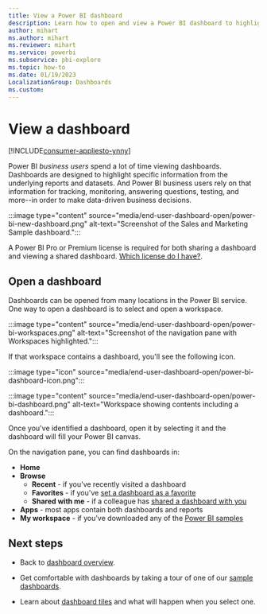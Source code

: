 ```yaml
---
title: View a Power BI dashboard
description: Learn how to open and view a Power BI dashboard to highlight specific information from the underlying reports and datasets.
author: mihart
ms.author: mihart
ms.reviewer: mihart
ms.service: powerbi
ms.subservice: pbi-explore
ms.topic: how-to
ms.date: 01/19/2023
LocalizationGroup: Dashboards
ms.custom:  
---
```

# View a dashboard

[!INCLUDE[consumer-appliesto-ynny](../includes/consumer-appliesto-ynny.md)]


Power BI *business users* spend a lot of time viewing dashboards. Dashboards are designed to highlight specific information from the underlying reports and datasets. And Power BI business users rely on that information for tracking, monitoring, answering questions, testing, and more--in order to make data-driven business decisions.

:::image type="content" source="media/end-user-dashboard-open/power-bi-new-dashboard.png" alt-text="Screenshot of the Sales and Marketing Sample dashboard.":::


A Power BI Pro or Premium license is required for both sharing a dashboard and viewing a shared dashboard. [Which license do I have?](end-user-license.md). 

## Open a dashboard

Dashboards can be opened from many locations in the Power BI service. One way to open a dashboard is to select and open a workspace. 

:::image type="content" source="media/end-user-dashboard-open/power-bi-workspaces.png" alt-text="Screenshot of the navigation pane with Workspaces highlighted.":::

If that workspace contains a dashboard, you'll see the following icon.

:::image type="icon" source="media/end-user-dashboard-open/power-bi-dashboard-icon.png":::

:::image type="content" source="media/end-user-dashboard-open/power-bi-dashboard.png" alt-text="Workspace showing contents including a dashboard.":::

Once you've identified a dashboard, open it by selecting it and the dashboard will fill your Power BI canvas.

On the navigation pane, you can find dashboards in:

- **Home** 
- **Browse**
  - **Recent** - if you've recently visited a dashboard
  - **Favorites** - if you've [set a dashboard as a favorite](end-user-favorite.md)
  - **Shared with me** - if a colleague has [shared a dashboard with you](../collaborate-share/end-user-shared-with-me.md)
- **Apps** - most apps contain both dashboards and reports
- **My workspace** - if you've downloaded any of the [Power BI samples](../create-reports/sample-datasets.md)



## Next steps
* Back to [dashboard overview](end-user-dashboards.md).

* Get comfortable with dashboards by taking a tour of one of our [sample dashboards](../create-reports/sample-tutorial-connect-to-the-samples.md).    
* Learn about [dashboard tiles](end-user-tiles.md) and what will happen when you select one.
